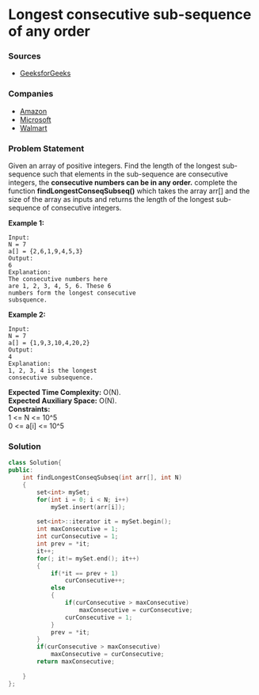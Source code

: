 # Longest consecutive sub-sequence of any order

### Sources

* [GeeksforGeeks](https://practice.geeksforgeeks.org/problems/longest-consecutive-subsequence2449/1#)

### Companies

* [Amazon](../../company-based-lists/amazon.md)
* [Microsoft](../../company-based-lists/microsoft.md)
* [Walmart](../../company-based-lists/walmart.md)

### Problem Statement

Given an array of positive integers. Find the length of the longest sub-sequence such that elements in the sub-sequence are consecutive integers, the **consecutive numbers can be in any order.** complete the function **findLongestConseqSubseq()** which takes the array arr\[] and the size of the array as inputs and returns the length of the longest sub-sequence of consecutive integers.\
&#x20;&#x20;

**Example 1:**

```
Input:
N = 7
a[] = {2,6,1,9,4,5,3}
Output:
6
Explanation:
The consecutive numbers here
are 1, 2, 3, 4, 5, 6. These 6 
numbers form the longest consecutive
subsquence.
```

**Example 2:**

```
Input:
N = 7
a[] = {1,9,3,10,4,20,2}
Output:
4
Explanation:
1, 2, 3, 4 is the longest
consecutive subsequence.
```

**Expected Time Complexity:** O(N).\
**Expected Auxiliary Space:** O(N).\
**Constraints:**\
&#x20;1 <= N <= 10^5\
&#x20;0 <= a\[i] <= 10^5

### Solution

```cpp
class Solution{
public:
    int findLongestConseqSubseq(int arr[], int N)
    {
        set<int> mySet;
        for(int i = 0; i < N; i++)
            mySet.insert(arr[i]);
        
        set<int>::iterator it = mySet.begin();
        int maxConsecutive = 1;
        int curConsecutive = 1;
        int prev = *it;
        it++;
        for(; it!= mySet.end(); it++)
        {
            if(*it == prev + 1)
                curConsecutive++;
            else
            {
                if(curConsecutive > maxConsecutive)
                    maxConsecutive = curConsecutive;
                curConsecutive = 1; 
            }
            prev = *it;
        }
        if(curConsecutive > maxConsecutive)
            maxConsecutive = curConsecutive;
        return maxConsecutive;
        
    }
};
```
